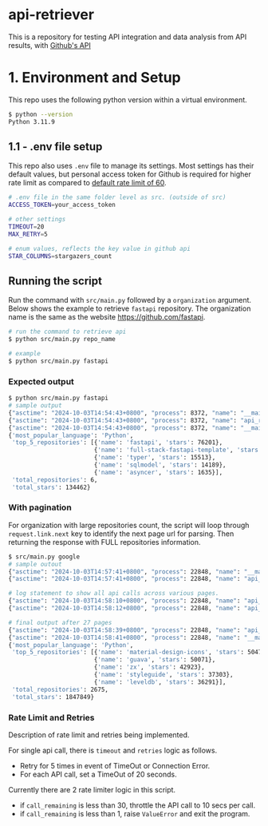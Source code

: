 # api-retriever

This is a repository for testing API integration and data analysis from API results, with [Github's API](https://docs.github.com/en/rest?apiVersion=2022-11-28)

# 1. Environment and Setup

This repo uses the following python version within a virtual environment.

```bash
$ python --version
Python 3.11.9
```

## 1.1 - .env file setup

This repo also uses `.env` file to manage its settings. Most settings has their default values, but personal access token for Github is required for higher rate limit as compared to [default rate limit of 60](https://docs.github.com/en/rest/rate-limit/rate-limit?apiVersion=2022-11-28).

```bash
# .env file in the same folder level as src. (outside of src)
ACCESS_TOKEN=your_access_token

# other settings
TIMEOUT=20
MAX_RETRY=5

# enum values, reflects the key value in github api
STAR_COLUMNS=stargazers_count
```
## Running the script

Run the command with `src/main.py` followed by a `organization` argument. Below shows the example to retrieve `fastapi` repository. The organization name is the same as the website https://github.com/fastapi. 

```bash
# run the command to retrieve api
$ python src/main.py repo_name

# example
$ python src/main.py fastapi
```

### Expected output

```bash
$ python src/main.py fastapi
# sample output
{"asctime": "2024-10-03T14:54:43+0800", "process": 8372, "name": "__main__", "levelname": "INFO", "message": "Connecting to fastapi GitHub repositories"}
{"asctime": "2024-10-03T14:54:43+0800", "process": 8372, "name": "api_retriever", "levelname": "INFO", "message": "Retrieving from API https://api.github.com/orgs/fastapi/repos?page=1&per_page=100"}
{"asctime": "2024-10-03T14:54:43+0800", "process": 8372, "name": "__main__", "levelname": "INFO", "message": "Analyzing repository data."}
{'most_popular_language': 'Python',
 'top_5_repositories': [{'name': 'fastapi', 'stars': 76201},
                        {'name': 'full-stack-fastapi-template', 'stars': 26596},
                        {'name': 'typer', 'stars': 15513},
                        {'name': 'sqlmodel', 'stars': 14189},
                        {'name': 'asyncer', 'stars': 1635}],
 'total_repositories': 6,
 'total_stars': 134462}

```

### With pagination

For organization with large repositories count, the script will loop through `request.link.next` key to identify the next page url for parsing. Then returning the response with FULL repositories information.

```bash
$ src/main.py google 
# sample outout
{"asctime": "2024-10-03T14:57:41+0800", "process": 22848, "name": "__main__", "levelname": "INFO", "message": "Connecting to google GitHub repositories"}
{"asctime": "2024-10-03T14:57:41+0800", "process": 22848, "name": "api_retriever", "levelname": "INFO", "message": "Retrieving from API https://api.github.com/orgs/google/repos?page=1&per_page=100"}

# log statement to show all api calls across various pages.
{"asctime": "2024-10-03T14:58:10+0800", "process": 22848, "name": "api_retriever", "levelname": "INFO", "message": "Retrieving from API https://api.github.com/organizations/1342004/repos?page=14&per_page=100"}
{"asctime": "2024-10-03T14:58:12+0800", "process": 22848, "name": "api_retriever", "levelname": "INFO", "message": "Retrieving from API https://api.github.com/organizations/1342004/repos?page=15&per_page=100"}

# final output after 27 pages
{"asctime": "2024-10-03T14:58:39+0800", "process": 22848, "name": "api_retriever", "levelname": "INFO", "message": "Retrieving from API https://api.github.com/organizations/1342004/repos?page=27&per_page=100"}
{"asctime": "2024-10-03T14:58:41+0800", "process": 22848, "name": "__main__", "levelname": "INFO", "message": "Analyzing repository data."}
{'most_popular_language': 'Python',
 'top_5_repositories': [{'name': 'material-design-icons', 'stars': 50473},
                        {'name': 'guava', 'stars': 50071},
                        {'name': 'zx', 'stars': 42923},
                        {'name': 'styleguide', 'stars': 37303},
                        {'name': 'leveldb', 'stars': 36291}],
 'total_repositories': 2675,
 'total_stars': 1847849}
```

### Rate Limit and Retries

Description of rate limit and retries being implemented.

For single api call, there is `timeout` and `retries` logic as follows.
- Retry for 5 times in event of TimeOut or Connection Error.
- For each API call, set a TimeOut of 20 seconds.

Currently there are 2 rate limiter logic in this script.
- if `call_remaining` is less than 30, throttle the API call to 10 secs per call.
- if `call_remaining` is less than 1, raise `ValueError` and exit the program.